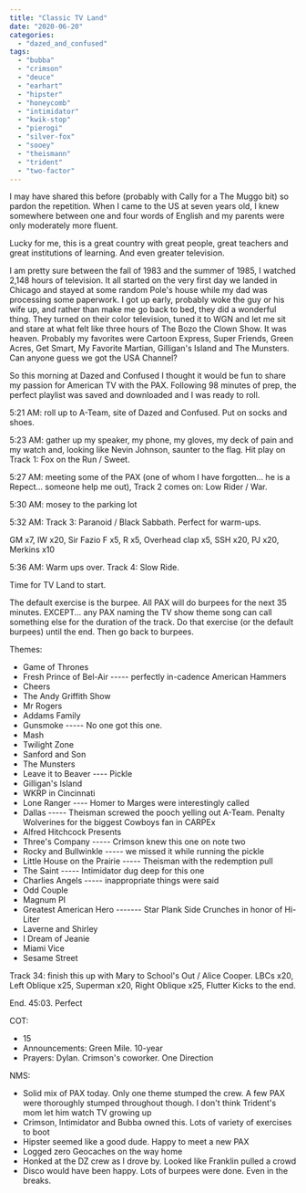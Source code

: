 ```yaml
---
title: "Classic TV Land"
date: "2020-06-20"
categories: 
  - "dazed_and_confused"
tags: 
  - "bubba"
  - "crimson"
  - "deuce"
  - "earhart"
  - "hipster"
  - "honeycomb"
  - "intimidator"
  - "kwik-stop"
  - "pierogi"
  - "silver-fox"
  - "sooey"
  - "theismann"
  - "trident"
  - "two-factor"
---
```


I may have shared this before (probably with Cally for a The Muggo bit) so pardon the repetition. When I came to the US at seven years old, I knew somewhere between one and four words of English and my parents were only moderately more fluent.

Lucky for me, this is a great country with great people, great teachers and great institutions of learning. And even greater television.

I am pretty sure between the fall of 1983 and the summer of 1985, I watched 2,148 hours of television. It all started on the very first day we landed in Chicago and stayed at some random Pole's house while my dad was processing some paperwork. I got up early, probably woke the guy or his wife up, and rather than make me go back to bed, they did a wonderful thing. They turned on their color television, tuned it to WGN and let me sit and stare at what felt like three hours of The Bozo the Clown Show. It was heaven. Probably my favorites were Cartoon Express, Super Friends, Green Acres, Get Smart, My Favorite Martian, Gilligan's Island and The Munsters. Can anyone guess we got the USA Channel?

So this morning at Dazed and Confused I thought it would be fun to share my passion for American TV with the PAX. Following 98 minutes of prep, the perfect playlist was saved and downloaded and I was ready to roll.

5:21 AM: roll up to A-Team, site of Dazed and Confused. Put on socks and shoes.

5:23 AM: gather up my speaker, my phone, my gloves, my deck of pain and my watch and, looking like Nevin Johnson, saunter to the flag. Hit play on Track 1: Fox on the Run / Sweet.

5:27 AM: meeting some of the PAX (one of whom I have forgotten... he is a Repect... someone help me out), Track 2 comes on: Low Rider / War.

5:30 AM: mosey to the parking lot

5:32 AM: Track 3: Paranoid / Black Sabbath. Perfect for warm-ups.

GM x7, IW x20, Sir Fazio F x5, R x5, Overhead clap x5, SSH x20, PJ x20, Merkins x10

5:36 AM: Warm ups over. Track 4: Slow Ride.

Time for TV Land to start.

The default exercise is the burpee. All PAX will do burpees for the next 35 minutes. EXCEPT... any PAX naming the TV show theme song can call something else for the duration of the track. Do that exercise (or the default burpees) until the end. Then go back to burpees.

Themes:

- Game of Thrones
- Fresh Prince of Bel-Air ----- perfectly in-cadence American Hammers
- Cheers
- The Andy Griffith Show
- Mr Rogers
- Addams Family
- Gunsmoke ----- No one got this one.
- Mash
- Twilight Zone
- Sanford and Son
- The Munsters
- Leave it to Beaver ---- Pickle
- Gilligan's Island
- WKRP in Cincinnati
- Lone Ranger ---- Homer to Marges were interestingly called
- Dallas ----- Theisman screwed the pooch yelling out A-Team. Penalty Wolverines for the biggest Cowboys fan in CARPEx
- Alfred Hitchcock Presents
- Three's Company ----- Crimson knew this one on note two
- Rocky and Bullwinkle ----- we missed it while running the pickle
- Little House on the Prairie ----- Theisman with the redemption pull
- The Saint ----- Intimidator dug deep for this one
- Charlies Angels ----- inappropriate things were said
- Odd Couple
- Magnum PI
- Greatest American Hero ------- Star Plank Side Crunches in honor of Hi-Liter
- Laverne and Shirley
- I Dream of Jeanie
- Miami Vice
- Sesame Street

Track 34: finish this up with Mary to School's Out / Alice Cooper. LBCs x20, Left Oblique x25, Superman x20, Right Oblique x25, Flutter Kicks to the end.

End. 45:03. Perfect

COT:

- 15
- Announcements: Green Mile. 10-year
- Prayers: Dylan. Crimson's coworker. One Direction

NMS:

- Solid mix of PAX today. Only one theme stumped the crew. A few PAX were thoroughly stumped throughout though. I don't think Trident's mom let him watch TV growing up
- Crimson, Intimidator and Bubba owned this. Lots of variety of exercises to boot
- Hipster seemed like a good dude. Happy to meet a new PAX
- Logged zero Geocaches on the way home
- Honked at the DZ crew as I drove by. Looked like Franklin pulled a crowd
- Disco would have been happy. Lots of burpees were done. Even in the breaks.
